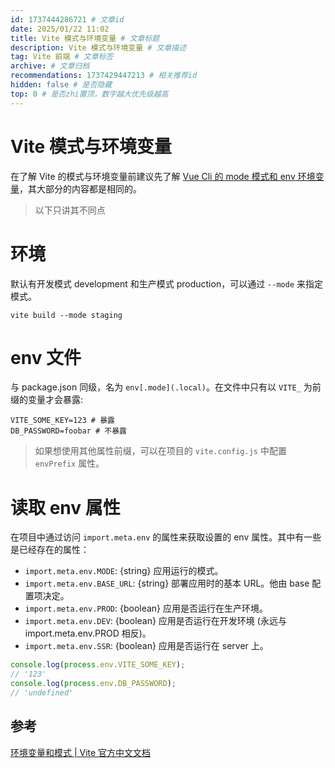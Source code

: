 ```yaml
---
id: 1737444286721 # 文章id
date: 2025/01/22 11:02
title: Vite 模式与环境变量 # 文章标题
description: Vite 模式与环境变量 # 文章描述
tag: Vite 前端 # 文章标签
archive: # 文章归档
recommendations: 1737429447213 # 相关推荐id
hidden: false # 是否隐藏
top: 0 # 是否zhi置顶，数字越大优先级越高
---
```


# Vite 模式与环境变量

在了解 Vite 的模式与环境变量前建议先了解 [Vue Cli 的 mode 模式和 env 环境变量](./VueCliModeAndEnv)，其大部分的内容都是相同的。

> 以下只讲其不同点

# 环境

默认有开发模式 development 和生产模式 production，可以通过 `--mode` 来指定模式。

```shell title=hidden
vite build --mode staging
```

# env 文件

与 package.json 同级，名为 `env[.mode](.local)`。在文件中只有以 `VITE_` 为前缀的变量才会暴露:

```shell
VITE_SOME_KEY=123 # 暴露
DB_PASSWORD=foobar # 不暴露
```

> 如果想使用其他属性前缀，可以在项目的 `vite.config.js` 中配置 `envPrefix` 属性。

# 读取 env 属性

在项目中通过访问 `import.meta.env` 的属性来获取设置的 env 属性。其中有一些是已经存在的属性：

- `import.meta.env.MODE`: {string} 应用运行的模式。
- `import.meta.env.BASE_URL`: {string} 部署应用时的基本 URL。他由 base 配置项决定。
- `import.meta.env.PROD`: {boolean} 应用是否运行在生产环境。
- `import.meta.env.DEV`: {boolean} 应用是否运行在开发环境 (永远与 import.meta.env.PROD 相反)。
- `import.meta.env.SSR`: {boolean} 应用是否运行在 server 上。

```js
console.log(process.env.VITE_SOME_KEY);
// '123'
console.log(process.env.DB_PASSWORD);
// 'undefined'
```

## 参考

[环境变量和模式 | Vite 官方中文文档](https://cn.vitejs.dev/guide/env-and-mode)
